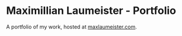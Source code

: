 Maximillian Laumeister - Portfolio
=======================

A portfolio of my work, hosted at [maxlaumeister.com](http://www.maxlaumeister.com).
